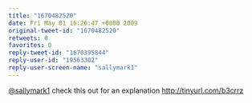 ```yaml
---
title: "1670482520"
date: Fri May 01 16:26:47 +0000 2009
original-tweet-id: "1670482520"
retweets: 0
favorites: 0
reply-tweet-id: "1670395844"
reply-user-id: "19563302"
reply-user-screen-name: "sallymark1"
---
```

<a href="https://twitter.com/sallymark1">@sallymark1</a> check this out for an explanation http://tinyurl.com/b3crrz
